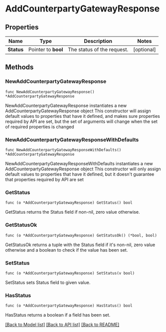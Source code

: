 # AddCounterpartyGatewayResponse

## Properties

Name | Type | Description | Notes
------------ | ------------- | ------------- | -------------
**Status** | Pointer to **bool** | The status of the request. | [optional] 

## Methods

### NewAddCounterpartyGatewayResponse

`func NewAddCounterpartyGatewayResponse() *AddCounterpartyGatewayResponse`

NewAddCounterpartyGatewayResponse instantiates a new AddCounterpartyGatewayResponse object
This constructor will assign default values to properties that have it defined,
and makes sure properties required by API are set, but the set of arguments
will change when the set of required properties is changed

### NewAddCounterpartyGatewayResponseWithDefaults

`func NewAddCounterpartyGatewayResponseWithDefaults() *AddCounterpartyGatewayResponse`

NewAddCounterpartyGatewayResponseWithDefaults instantiates a new AddCounterpartyGatewayResponse object
This constructor will only assign default values to properties that have it defined,
but it doesn't guarantee that properties required by API are set

### GetStatus

`func (o *AddCounterpartyGatewayResponse) GetStatus() bool`

GetStatus returns the Status field if non-nil, zero value otherwise.

### GetStatusOk

`func (o *AddCounterpartyGatewayResponse) GetStatusOk() (*bool, bool)`

GetStatusOk returns a tuple with the Status field if it's non-nil, zero value otherwise
and a boolean to check if the value has been set.

### SetStatus

`func (o *AddCounterpartyGatewayResponse) SetStatus(v bool)`

SetStatus sets Status field to given value.

### HasStatus

`func (o *AddCounterpartyGatewayResponse) HasStatus() bool`

HasStatus returns a boolean if a field has been set.


[[Back to Model list]](../README.md#documentation-for-models) [[Back to API list]](../README.md#documentation-for-api-endpoints) [[Back to README]](../README.md)



